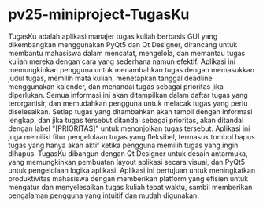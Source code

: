 # pv25-miniproject-TugasKu
TugasKu adalah aplikasi manajer tugas kuliah berbasis GUI yang dikembangkan menggunakan PyQt5 dan Qt Designer, dirancang untuk membantu mahasiswa dalam mencatat, mengelola, dan memantau tugas kuliah mereka dengan cara yang sederhana namun efektif. Aplikasi ini memungkinkan pengguna untuk menambahkan tugas dengan memasukkan judul tugas, memilih mata kuliah, menetapkan tanggal deadline menggunakan kalender, dan menandai tugas sebagai prioritas jika diperlukan. Semua informasi ini akan ditampilkan dalam daftar tugas yang terorganisir, dan memudahkan pengguna untuk melacak tugas yang perlu diselesaikan.
Setiap tugas yang ditambahkan akan tampil dengan informasi lengkap, dan jika tugas tersebut ditandai sebagai prioritas, akan ditandai dengan label "[PRIORITAS]" untuk menonjolkan tugas tersebut. Aplikasi ini juga memiliki fitur pengelolaan tugas yang fleksibel, termasuk tombol hapus tugas yang hanya akan aktif ketika pengguna memilih tugas yang ingin dihapus.
TugasKu dibangun dengan Qt Designer untuk desain antarmuka, yang memungkinkan pembuatan layout aplikasi secara visual, dan PyQt5 untuk pengelolaan logika aplikasi. Aplikasi ini bertujuan untuk meningkatkan produktivitas mahasiswa dengan memberikan platform yang efisien untuk mengatur dan menyelesaikan tugas kuliah tepat waktu, sambil memberikan pengalaman pengguna yang intuitif dan mudah digunakan.
